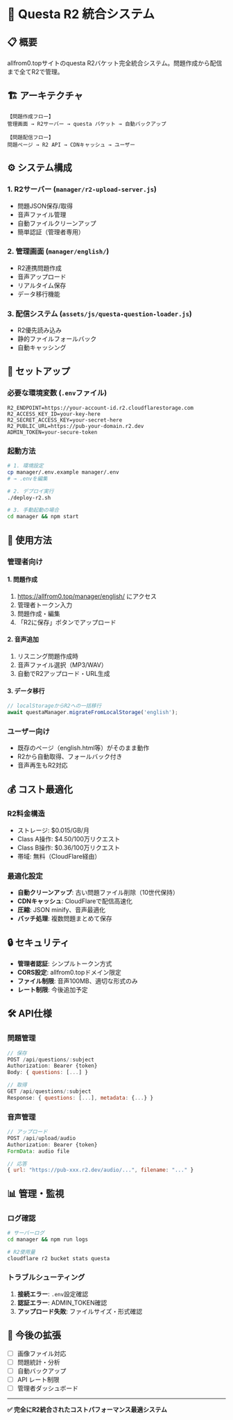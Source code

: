 # 🚀 Questa R2 統合システム

## 📋 概要

allfrom0.topサイトのquesta R2バケット完全統合システム。問題作成から配信まで全てR2で管理。

## 🏗️ アーキテクチャ

```
【問題作成フロー】
管理画面 → R2サーバー → questa バケット → 自動バックアップ

【問題配信フロー】  
問題ページ → R2 API → CDNキャッシュ → ユーザー
```

## ⚙️ システム構成

### 1. **R2サーバー** (`manager/r2-upload-server.js`)
- 問題JSON保存/取得
- 音声ファイル管理 
- 自動ファイルクリーンアップ
- 簡単認証（管理者専用）

### 2. **管理画面** (`manager/english/`)
- R2連携問題作成
- 音声アップロード
- リアルタイム保存
- データ移行機能

### 3. **配信システム** (`assets/js/questa-question-loader.js`)
- R2優先読み込み
- 静的ファイルフォールバック
- 自動キャッシング

## 🔧 セットアップ

### **必要な環境変数** (`.env`ファイル)
```env
R2_ENDPOINT=https://your-account-id.r2.cloudflarestorage.com
R2_ACCESS_KEY_ID=your-key-here
R2_SECRET_ACCESS_KEY=your-secret-here  
R2_PUBLIC_URL=https://pub-your-domain.r2.dev
ADMIN_TOKEN=your-secure-token
```

### **起動方法**
```bash
# 1. 環境設定
cp manager/.env.example manager/.env
# → .envを編集

# 2. デプロイ実行
./deploy-r2.sh

# 3. 手動起動の場合
cd manager && npm start
```

## 📱 使用方法

### **管理者向け**

#### 1. **問題作成**
1. https://allfrom0.top/manager/english/ にアクセス
2. 管理者トークン入力 
3. 問題作成・編集
4. 「R2に保存」ボタンでアップロード

#### 2. **音声追加**
1. リスニング問題作成時
2. 音声ファイル選択（MP3/WAV）
3. 自動でR2アップロード・URL生成

#### 3. **データ移行**
```javascript
// localStorageからR2への一括移行
await questaManager.migrateFromLocalStorage('english');
```

### **ユーザー向け**
- 既存のページ（english.html等）がそのまま動作
- R2から自動取得、フォールバック付き
- 音声再生もR2対応

## 💰 コスト最適化

### **R2料金構造**
- ストレージ: $0.015/GB/月
- Class A操作: $4.50/100万リクエスト  
- Class B操作: $0.36/100万リクエスト
- 帯域: 無料（CloudFlare経由）

### **最適化設定**
- **自動クリーンアップ**: 古い問題ファイル削除（10世代保持）
- **CDNキャッシュ**: CloudFlareで配信高速化
- **圧縮**: JSON minify、音声最適化
- **バッチ処理**: 複数問題まとめて保存

## 🔒 セキュリティ

- **管理者認証**: シンプルトークン方式
- **CORS設定**: allfrom0.topドメイン限定
- **ファイル制限**: 音声100MB、適切な形式のみ
- **レート制限**: 今後追加予定

## 🛠️ API仕様

### **問題管理**
```javascript
// 保存
POST /api/questions/:subject
Authorization: Bearer {token}
Body: { questions: [...] }

// 取得  
GET /api/questions/:subject
Response: { questions: [...], metadata: {...} }
```

### **音声管理**
```javascript
// アップロード
POST /api/upload/audio
Authorization: Bearer {token}
FormData: audio file

// 応答
{ url: "https://pub-xxx.r2.dev/audio/...", filename: "..." }
```

## 📊 管理・監視

### **ログ確認**
```bash
# サーバーログ
cd manager && npm run logs

# R2使用量
cloudflare r2 bucket stats questa
```

### **トラブルシューティング**
1. **接続エラー**: `.env`設定確認
2. **認証エラー**: ADMIN_TOKEN確認  
3. **アップロード失敗**: ファイルサイズ・形式確認

## 🚀 今後の拡張

- [ ] 画像ファイル対応
- [ ] 問題統計・分析
- [ ] 自動バックアップ
- [ ] API レート制限
- [ ] 管理者ダッシュボード

---

**✅ 完全にR2統合されたコストパフォーマンス最適システム**